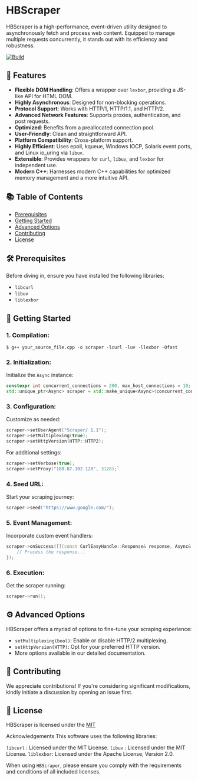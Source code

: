 
# HBScraper

HBScraper is a high-performance, event-driven utility designed to asynchronously fetch and process web content. Equipped to manage multiple requests concurrently, it stands out with its efficiency and robustness.

[![Build](https://github.com/shantanu-verma-salpro/HPScrapper/actions/workflows/build.yml/badge.svg)](https://github.com/shantanu-verma-salpro/HPScrapper/actions/workflows/build.yml)

## 🌟 Features

-   **Flexible DOM Handling**: Offers a wrapper over `lexbor`, providing a JS-like API for HTML DOM.
-   **Highly Asynchronous**: Designed for non-blocking operations.
-   **Protocol Support**: Works with HTTP/1, HTTP/1.1, and HTTP/2.
-   **Advanced Network Features**: Supports proxies, authentication, and post requests.
-   **Optimized**: Benefits from a preallocated connection pool.
-   **User-Friendly**: Clean and straightforward API.
-   **Platform Compatibility**: Cross-platform support.
-   **Highly Efficient**: Uses epoll, kqueue, Windows IOCP, Solaris event ports, and Linux io_uring via `libuv`.
-   **Extensible**: Provides wrappers for `curl`, `libuv`, and `lexbor` for independent use.
-   **Modern C++**: Harnesses modern C++ capabilities for optimized memory management and a more intuitive API.

## 📚 Table of Contents

-   [Prerequisites](#prerequisites)
-   [Getting Started](#getting-started)
-   [Advanced Options](#advanced-options)
-   [Contributing](#contributing)
-   [License](#license)

## 🛠 Prerequisites

Before diving in, ensure you have installed the following libraries:

-   `libcurl`
-   `libuv`
-   `liblexbor`

## 🚀 Getting Started

### 1. **Compilation**:

` $ g++ your_source_file.cpp -o scraper -lcurl -luv -llexbor -Ofast ` 

### 2. **Initialization**:

Initialize the `Async` instance:

```cpp
constexpr int concurrent_connections = 200, max_host_connections = 10;
std::unique_ptr<Async> scraper = std::make_unique<Async>(concurrent_connections, max_host_connections);
``` 

### 3. **Configuration**:

Customize as needed:

```cpp
scraper->setUserAgent("Scraper/ 1.1");
scraper->setMultiplexing(true);
scraper->setHttpVersion(HTTP::HTTP2);
``` 

For additional settings:

 ```cpp
scraper->setVerbose(true);
scraper->setProxy("188.87.102.128", 3128);`
```

### 4. **Seed URL**:

Start your scraping journey:

```cpp
scraper->seed("https://www.google.com/");
```

### 5. **Event Management**:

Incorporate custom event handlers:

```cpp
scraper->onSuccess([](const CurlEasyHandle::Response& response, Async& instance, Document& page) {
    // Process the response...
});
``` 

### 6. **Execution**:

Get the scraper running:

```cpp
scraper->run();
```

## ⚙️ Advanced Options

HBScraper offers a myriad of options to fine-tune your scraping experience:

-   `setMultiplexing(bool)`: Enable or disable HTTP/2 multiplexing.
-   `setHttpVersion(HTTP)`: Opt for your preferred HTTP version.
-   More options available in our detailed documentation.

## 🤝 Contributing

We appreciate contributions! If you're considering significant modifications, kindly initiate a discussion by opening an issue first.

## 📄 License

HBScraper is licensed under the [MIT](https://choosealicense.com/licenses/mit/)

Acknowledgements
This software uses the following libraries:

`libcurl`  : Licensed under the MIT License.
`libuv`    : Licensed under the MIT License.
`liblexbor`: Licensed under the Apache License, Version 2.0.

When using `HBScraper`, please ensure you comply with the requirements and conditions of all included licenses.
